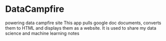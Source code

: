 # DataCampfire
powering data campfire site This app pulls google doc documents, converts them to HTML and displays them as a website.
It is used to share my data science and machine learning notes
